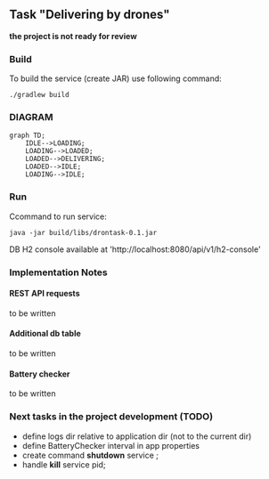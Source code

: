 ## Task "Delivering by drones"

**the project is not ready for review**

### Build
To build the service (create JAR) use following command:
```
./gradlew build
```
### DIAGRAM
```mermaid
graph TD;
    IDLE-->LOADING;
    LOADING-->LOADED;
    LOADED-->DELIVERING;
    LOADED-->IDLE;
    LOADING-->IDLE;
```
### Run
Ccommand to run service:
```
java -jar build/libs/drontask-0.1.jar
```
DB H2 console available at 'http://localhost:8080/api/v1/h2-console'  
### Implementation Notes
#### REST API requests
to be written
#### Additional db table
to be written
#### Battery checker
to be written

### Next tasks in the project development (TODO)
- define logs dir relative to application dir (not to the current dir)
- define BatteryChecker interval in app properties
- create command **shutdown** service ;
- handle **kill** service pid;
